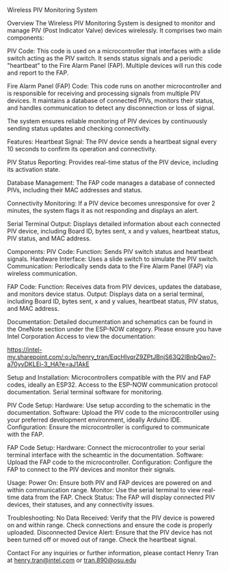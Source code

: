 Wireless PIV Monitoring System

Overview
The Wireless PIV Monitoring System is designed to monitor and manage PIV (Post Indicator Valve) devices wirelessly. It comprises two main components:

PIV Code: This code is used on a microcontroller that interfaces with a slide switch acting as the PIV switch. It sends status signals and a periodic "heartbeat" to the Fire Alarm Panel (FAP). Multiple devices will run this code and report to the FAP.

Fire Alarm Panel (FAP) Code: This code runs on another microcontroller and is responsible for receiving and processing signals from multiple PIV devices. It maintains a database of connected PIVs, monitors their status, and handles communication to detect any disconnection or loss of signal.

The system ensures reliable monitoring of PIV devices by continuously sending status updates and checking connectivity.

Features:
Heartbeat Signal: The PIV device sends a heartbeat signal every 10 seconds to confirm its operation and connectivity.

PIV Status Reporting: Provides real-time status of the PIV device, including its activation state.

Database Management: The FAP code manages a database of connected PIVs, including their MAC addresses and status.

Connectivity Monitoring: If a PIV device becomes unresponsive for over 2 minutes, the system flags it as not responding and displays an alert.

Serial Terminal Output: Displays detailed information about each connected PIV device, including Board ID, bytes sent, x and y values, heartbeat status, PIV status, and MAC address.


Components:
PIV Code:
Function: Sends PIV switch status and heartbeat signals.
Hardware Interface: Uses a slide switch to simulate the PIV switch.
Communication: Periodically sends data to the Fire Alarm Panel (FAP) via wireless communication.

FAP Code:
Function: Receives data from PIV devices, updates the database, and monitors device status.
Output: Displays data on a serial terminal, including Board ID, bytes sent, x and y values, heartbeat status, PIV status, and MAC address.

Documentation:
Detailed documentation and schematics can be found in the OneNote section under the ESP-NOW category. Please ensure you have Intel Corporation Access to view the documentation: 

https://intel-my.sharepoint.com/:o:/p/henry_tran/EqcHIvqrZ9ZPtJBnjS63Q2IBnbQwo7-a70yvDKLEi-3_HA?e=aJ1AkE

Setup and Installation:
Microcontrollers compatible with the PIV and FAP codes, ideally an ESP32.
Access to the ESP-NOW communication protocol documentation.
Serial terminal software for monitoring.

PIV Code Setup:
Hardware: Use setup according to the schematic in the documentation.
Software: Upload the PIV code to the microcontroller using your preferred development environment, ideally Arduino IDE.
Configuration: Ensure the microcontroller is configured to communicate with the FAP.

FAP Code Setup:
Hardware: Connect the microcontroller to your serial terminal interface with the scheamtic in the documentation. 
Software: Upload the FAP code to the microcontroller.
Configuration: Configure the FAP to connect to the PIV devices and monitor their signals.

Usage:
Power On: Ensure both PIV and FAP devices are powered on and within communication range.
Monitor: Use the serial terminal to view real-time data from the FAP.
Check Status: The FAP will display connected PIV devices, their statuses, and any connectivity issues.

Troubleshooting:
No Data Received: Verify that the PIV device is powered on and within range. Check connections and ensure the code is properly uploaded.
Disconnected Device Alert: Ensure that the PIV device has not been turned off or moved out of range. Check the heartbeat signal.

Contact
For any inquiries or further information, please contact Henry Tran at henry.tran@intel.com or tran.890@osu.edu
